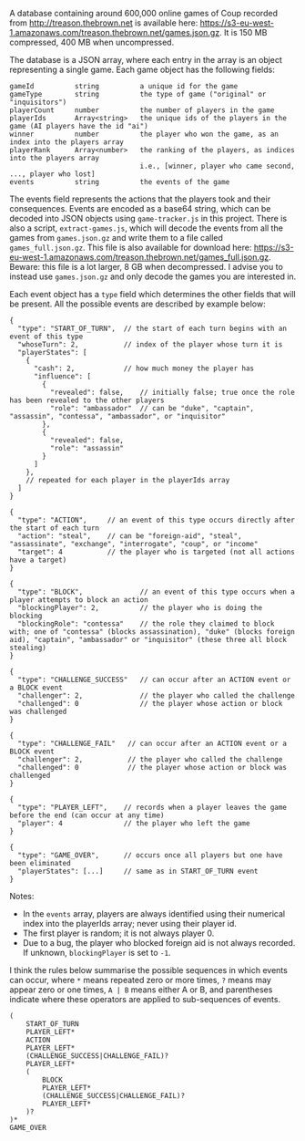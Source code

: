 A database containing around 600,000 online games of Coup recorded from http://treason.thebrown.net is available here: https://s3-eu-west-1.amazonaws.com/treason.thebrown.net/games.json.gz. It is 150 MB compressed, 400 MB when uncompressed.

The database is a JSON array, where each entry in the array is an object representing a single game. Each game object has the following fields:

    gameId          string          a unique id for the game
    gameType        string          the type of game ("original" or "inquisitors")
    playerCount     number          the number of players in the game
    playerIds       Array<string>   the unique ids of the players in the game (AI players have the id "ai")
    winner          number          the player who won the game, as an index into the players array
    playerRank      Array<number>   the ranking of the players, as indices into the players array
                                    i.e., [winner, player who came second, ..., player who lost]
    events          string          the events of the game

The events field represents the actions that the players took and their consequences. Events are encoded as a base64 string, which can be decoded into JSON objects using `game-tracker.js` in this project. There is also a script, `extract-games.js`, which will decode the events from all the games from `games.json.gz` and write them to a file called `games_full.json.gz`. This file is also available for download here: https://s3-eu-west-1.amazonaws.com/treason.thebrown.net/games_full.json.gz. Beware: this file is a lot larger, 8 GB when decompressed. I advise you to instead use `games.json.gz` and only decode the games you are interested in.

Each event object has a `type` field which determines the other fields that will be present. All the possible events are described by example below:

    {
      "type": "START_OF_TURN",  // the start of each turn begins with an event of this type
      "whoseTurn": 2,           // index of the player whose turn it is
      "playerStates": [
        {
          "cash": 2,            // how much money the player has
          "influence": [
            {
              "revealed": false,    // initially false; true once the role has been revealed to the other players
              "role": "ambassador"  // can be "duke", "captain", "assassin", "contessa", "ambassador", or "inquisitor"
            },
            {
              "revealed": false,
              "role": "assassin"
            }
          ]
        },
        // repeated for each player in the playerIds array
      ]
    }

    {
      "type": "ACTION",     // an event of this type occurs directly after the start of each turn
      "action": "steal",    // can be "foreign-aid", "steal", "assassinate", "exchange", "interrogate", "coup", or "income"
      "target": 4           // the player who is targeted (not all actions have a target)
    }

    {
      "type": "BLOCK",              // an event of this type occurs when a player attempts to block an action
      "blockingPlayer": 2,          // the player who is doing the blocking
      "blockingRole": "contessa"    // the role they claimed to block with; one of "contessa" (blocks assassination), "duke" (blocks foreign aid), "captain", "ambassador" or "inquisitor" (these three all block stealing)
    }

    {
      "type": "CHALLENGE_SUCCESS"   // can occur after an ACTION event or a BLOCK event
      "challenger": 2,              // the player who called the challenge
      "challenged": 0               // the player whose action or block was challenged
    }

    {
      "type": "CHALLENGE_FAIL"   // can occur after an ACTION event or a BLOCK event
      "challenger": 2,           // the player who called the challenge
      "challenged": 0            // the player whose action or block was challenged
    }

    {
      "type": "PLAYER_LEFT",    // records when a player leaves the game before the end (can occur at any time)
      "player": 4               // the player who left the game
    }

    {
      "type": "GAME_OVER",      // occurs once all players but one have been eliminated
      "playerStates": [...]     // same as in START_OF_TURN event
    }


Notes:

- In the `events` array, players are always identified using their numerical index into the playerIds array; never using their player id.
- The first player is random; it is not always player 0.
- Due to a bug, the player who blocked foreign aid is not always recorded. If unknown, `blockingPlayer` is set to `-1`.

I think the rules below summarise the possible sequences in which events can occur, where `*` means repeated zero or more times, `?` means may appear zero or one times, `A | B` means either A or B, and parentheses indicate where these operators are applied to sub-sequences of events.

    (
        START_OF_TURN
        PLAYER_LEFT*
        ACTION
        PLAYER_LEFT*
        (CHALLENGE_SUCCESS|CHALLENGE_FAIL)?
        PLAYER_LEFT*
        (
            BLOCK
            PLAYER_LEFT*
            (CHALLENGE_SUCCESS|CHALLENGE_FAIL)?
            PLAYER_LEFT*
        )?
    )*
    GAME_OVER
